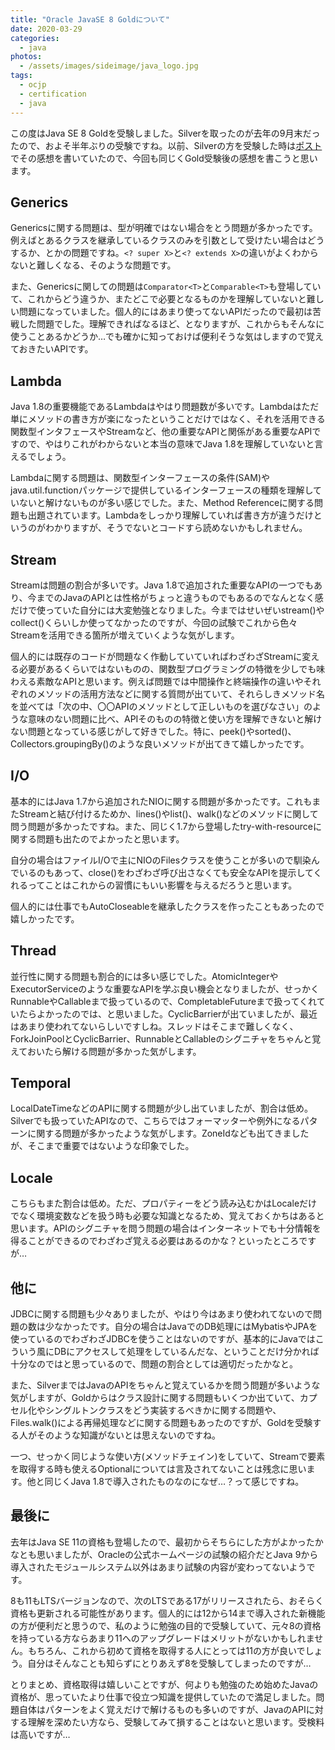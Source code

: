 ```yaml
---
title: "Oracle JavaSE 8 Goldについて"
date: 2020-03-29
categories: 
  - java
photos:
  - /assets/images/sideimage/java_logo.jpg
tags:
  - ocjp
  - certification
  - java
---
```


この度はJava SE 8 Goldを受験しました。Silverを取ったのが去年の9月末だったので、およそ半年ぶりの受験ですね。以前、Silverの方を受験した時は[ポスト](../../../../2019/10/06/java-se-8-silver)でその感想を書いていたので、今回も同じくGold受験後の感想を書こうと思います。

## Generics

Genericsに関する問題は、型が明確ではない場合をとう問題が多かったです。例えばとあるクラスを継承しているクラスのみを引数として受けたい場合はどうするか、とかの問題ですね。`<? super X>`と`<? extends X>`の違いがよくわからないと難しくなる、そのような問題です。

また、Genericsに関しての問題は`Comparator<T>`と`Comparable<T>`も登場していて、これからどう違うか、またどこで必要となるものかを理解していないと難しい問題になっていました。個人的にはあまり使ってないAPIだったので最初は苦戦した問題でした。理解できればなるほど、となりますが、これからもそんなに使うことあるかどうか…でも確かに知っておけば便利そうな気はしますので覚えておきたいAPIです。

## Lambda

Java 1.8の重要機能であるLambdaはやはり問題数が多いです。Lambdaはただ単にメソッドの書き方が楽になったということだけではなく、それを活用できる関数型インタフェースやStreamなど、他の重要なAPIと関係がある重要なAPIですので、やはりこれがわからないと本当の意味でJava 1.8を理解していないと言えるでしょう。

Lambdaに関する問題は、関数型インターフェースの条件(SAM)やjava.util.functionパッケージで提供しているインターフェースの種類を理解していないと解けないものが多い感じでした。また、Method Referenceに関する問題も出題されています。Lambdaをしっかり理解していれば書き方が違うだけというのがわかりますが、そうでないとコードすら読めないかもしれません。

## Stream

Streamは問題の割合が多いです。Java 1.8で追加された重要なAPIの一つでもあり、今までのJavaのAPIとは性格がちょっと違うものでもあるのでなんとなく感だけで使っていた自分には大変勉強となりました。今まではせいぜいstream()やcollect()くらいしか使ってなかったのですが、今回の試験でこれから色々Streamを活用できる箇所が増えていくような気がします。

個人的には既存のコードが問題なく作動していていればわざわざStreamに変える必要があるくらいではないものの、関数型プログラミングの特徴を少しでも味わえる素敵なAPIと思います。例えば問題では中間操作と終端操作の違いやそれぞれのメソッドの活用方法などに関する質問が出ていて、それらしきメソッド名を並べては「次の中、〇〇APIのメソッドとして正しいものを選びなさい」のような意味のない問題に比べ、APIそのものの特徴と使い方を理解できないと解けない問題となっている感じがして好きでした。特に、peek()やsorted()、Collectors.groupingBy()のような良いメソッドが出てきて嬉しかったです。

## I/O

基本的にはJava 1.7から追加されたNIOに関する問題が多かったです。これもまたStreamと結び付けるためか、lines()やlist()、walk()などのメソッドに関して問う問題が多かったですね。また、同じく1.7から登場したtry-with-resourceに関する問題も出たのでよかったと思います。

自分の場合はファイルI/Oで主にNIOのFilesクラスを使うことが多いので馴染んでいるのもあって、close()をわざわざ呼び出さなくても安全なAPIを提示してくれるってことはこれからの習慣にもいい影響を与えるだろうと思います。

個人的には仕事でもAutoCloseableを継承したクラスを作ったこともあったので嬉しかったです。

## Thread

並行性に関する問題も割合的には多い感じでした。AtomicIntegerやExecutorServiceのような重要なAPIを学ぶ良い機会となりましたが、せっかくRunnableやCallableまで扱っているので、CompletableFutureまで扱ってくれていたらよかったのでは、と思いました。CyclicBarrierが出ていましたが、最近はあまり使われてないらしいですしね。スレッドはそこまで難しくなく、ForkJoinPoolとCyclicBarrier、RunnableとCallableのシグニチャをちゃんと覚えておいたら解ける問題が多かった気がします。

## Temporal

LocalDateTimeなどのAPIに関する問題が少し出ていましたが、割合は低め。Silverでも扱っていたAPIなので、こちらではフォーマッターや例外になるパターンに関する問題が多かったような気がします。ZoneIdなども出てきましたが、そこまで重要ではないような印象でした。

## Locale

こちらもまた割合は低め。ただ、プロパティーをどう読み込むかはLocaleだけでなく環境変数などを扱う時も必要な知識となるため、覚えておくかちはあると思います。APIのシグニチャを問う問題の場合はインターネットでも十分情報を得ることができるのでわざわざ覚える必要はあるのかな？といったところですが…

## 他に

JDBCに関する問題も少々ありましたが、やはり今はあまり使われてないので問題の数は少なかったです。自分の場合はJavaでのDB処理にはMybatisやJPAを使っているのでわざわざJDBCを使うことはないのですが、基本的にJavaではこういう風にDBにアクセスして処理をしているんだな、ということだけ分かれば十分なのではと思っているので、問題の割合としては適切だったかなと。

また、SilverまではJavaのAPIをちゃんと覚えているかを問う問題が多いような気がしますが、Goldからはクラス設計に関する問題もいくつか出ていて、カプセル化やシングルトンクラスをどう実装するべきかに関する問題や、Files.walk()による再帰処理などに関する問題もあったのですが、Goldを受験する人がそのような知識がないとは思えないのですね。

一つ、せっかく同じような使い方(メソッドチェイン)をしていて、Streamで要素を取得する時も使えるOptionalについては言及されてないことは残念に思います。他と同じくJava 1.8で導入されたものなのになぜ…？って感じですね。

## 最後に

去年はJava SE 11の資格も登場したので、最初からそちらにした方がよかったかなとも思いましたが、Oracleの公式ホームページの試験の紹介だとJava 9から導入されたモジュールシステム以外はあまり試験の内容が変わってないようです。

8も11もLTSバージョンなので、次のLTSである17がリリースされたら、おそらく資格も更新される可能性があります。個人的には12から14まで導入された新機能の方が便利だと思うので、私のように勉強の目的で受験していて、元々8の資格を持っている方ならあまり11へのアップグレードはメリットがないかもしれません。もちろん、これから初めて資格を取得する人にとっては11の方が良いでしょう。自分はそんなことも知らずにとりあえず8を受験してしまったのですが…

とりまとめ、資格取得は嬉しいことですが、何よりも勉強のため始めたJavaの資格が、思っていたより仕事で役立つ知識を提供していたので満足しました。問題自体はパターンをよく覚えだけで解けるものも多いのですが、JavaのAPIに対する理解を深めたい方なら、受験してみて損することはないと思います。受検料は高いですが…